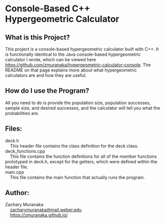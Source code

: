 # Console-Based C++ Hypergeometric Calculator

## What is this Project?

This project is a console-based hypergeometric calculator built with C++. It is functionally identical to the Java console-based hypergeometric calculator I wrote, which can be viewed here https://github.com/zmuranaka/hypergeometric-calculator-console. The README on that page explains more about what hypergeometric calculators are and how they are useful.

## How do I use the Program?

All you need to do is provide the population size, population successes, sample size, and desired successes, and the calculator will tell you what the probabilities are.

## Files:

deck.h  
&nbsp;&nbsp;&nbsp;&nbsp;This header file contains the class definition for the deck class.  
deck_functions.cpp  
&nbsp;&nbsp;&nbsp;&nbsp;This file contains the function definitions for all of the member functions prototyped in deck.h, except for the getters, which were defined within the header file.  
main.cpp  
&nbsp;&nbsp;&nbsp;&nbsp;This file contains the main function that actually runs the program.

## Author:

Zachary Muranaka  
&nbsp;&nbsp;&nbsp;&nbsp;zacharymuranaka@mail.weber.edu  
&nbsp;&nbsp;&nbsp;&nbsp;https://zmuranaka.github.io/
